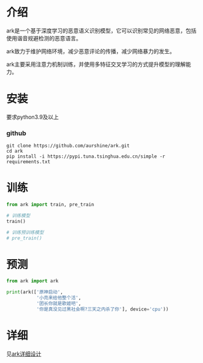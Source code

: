 # 介绍

ark是一个基于深度学习的恶意语义识别模型，它可以识别常见的网络恶意，包括使用谐音规避检测的恶意语言。

ark致力于维护网络环境，减少恶意评论的传播，减少网络暴力的发生。

ark主要采用注意力机制训练，并使用多特征交叉学习的方式提升模型的理解能力。

# 安装

要求python3.9及以上

### github

```commandline
git clone https://github.com/aurshine/ark.git
cd ark
pip install -i https://pypi.tuna.tsinghua.edu.cn/simple -r requirements.txt
```

# 训练

```python
from ark import train, pre_train

# 训练模型
train()

# 训练预训练模型
# pre_train()
```

# 预测

```python
from ark import ark

print(ark(['原神启动', 
           '小亮来给他整个活', 
           '团长你就是歌姬吧', 
           '你是真没见过黑社会啊?三天之内杀了你'], device='cpu'))
```

# 详细
见[ark详细设计](ark.md)